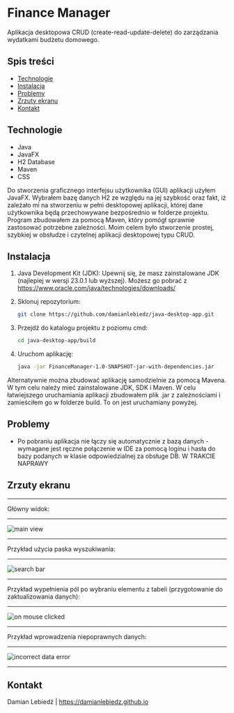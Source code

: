 # Finance Manager

Aplikacja desktopowa CRUD (create-read-update-delete) do zarządzania wydatkami budżetu domowego.

## Spis treści
- [Technologie](#technologie)
- [Instalacja](#instalacja)
- [Problemy](#problemy)
- [Zrzuty ekranu](#zrzuty-ekranu)
- [Kontakt](#kontakt)

## Technologie
- Java
- JavaFX
- H2 Database
- Maven
- CSS

Do stworzenia graficznego interfejsu użytkownika (GUI) aplikacji użyłem JavaFX. Wybrałem bazę danych H2 ze względu na jej szybkość oraz fakt, iż zależało mi na stworzeniu w pełni desktopowej aplikacji, której dane użytkownika będą przechowywane bezpośrednio w folderze projektu. Program zbudowałem za pomocą Maven, który pomógł sprawnie zastosować potrzebne zależności. Moim celem było stworzenie prostej, szybkiej w obsłudze i czytelnej aplikacji desktopowej typu CRUD.


## Instalacja

1. Java Development Kit (JDK):
Upewnij się, że masz zainstalowane JDK (najlepiej w wersji 23.0.1 lub wyższej).
Możesz go pobrać z https://www.oracle.com/java/technologies/downloads/

2. Sklonuj repozytorium:
   ```bash
   git clone https://github.com/damianlebiedz/java-desktop-app.git

4. Przejdź do katalogu projektu z poziomu cmd:
   ```bash
   cd java-desktop-app/build

5. Uruchom aplikację:
   ```bash
   java -jar FinanceManager-1.0-SNAPSHOT-jar-with-dependencies.jar

Alternatywnie można zbudować aplikację samodzielnie za pomocą Mavena. W tym celu należy mieć zainstalowane JDK, SDK i Maven. W celu łatwiejszego uruchamiania aplikacji zbudowałem plik .jar z zależnościami i zamieściłem go w folderze build. To on jest uruchamiany powyżej.
   
## Problemy
- Po pobraniu aplikacja nie łączy się automatycznie z bazą danych - wymagane jest ręczne połączenie w IDE za pomocą loginu i hasła do bazy podanych w klasie odpowiedzialnej za obsługe DB.
W TRAKCIE NAPRAWY

## Zrzuty ekranu

***
Główny widok:
***
![main view](https://github.com/damianlebiedz/Finance-Manager-CRUD-/assets/109239676/3ed67c90-f38d-4e89-84e4-b9bf3fa5ac0a)
***
Przykład użycia paska wyszukiwania:
***
![search bar](https://github.com/damianlebiedz/Finance-Manager-CRUD-/assets/109239676/2d4ee471-396d-4519-8891-c11270c66856)
***
Przykład wypełnienia pól po wybraniu elementu z tabeli (przygotowanie do zaktualizowania danych):
***
![on mouse clicked](https://github.com/damianlebiedz/Finance-Manager-CRUD-/assets/109239676/36d219a3-2704-490f-be66-c4ee589e244e)
***
Przykład wprowadzenia niepoprawnych danych:
***
![incorrect data error](https://github.com/damianlebiedz/Finance-Manager-CRUD-/assets/109239676/25cad134-90b9-4c17-8674-26cd7429e21f)
***

## Kontakt
Damian Lebiedź | 
https://damianlebiedz.github.io
